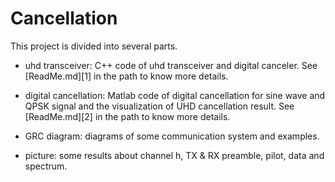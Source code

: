 # Cancellation
This project is divided into several parts. 

* uhd transceiver: C++ code of uhd transceiver and digital canceler. See [ReadMe.md][1] in the path to know more details.

* digital cancellation: Matlab code of digital cancellation for sine wave and QPSK signal and the visualization of UHD cancellation result. See [ReadMe.md][2] in the path to know more details.

* GRC diagram: diagrams of some communication system and examples. 

* picture: some results about channel h, TX & RX preamble, pilot, data and spectrum.

